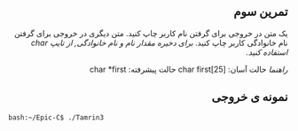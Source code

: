 <div dir="rtl">

## تمرین سوم
یک متن در خروجی برای گرفتن نام کاربر چاپ کنید.
متن دیگری در خروجی برای گرفتن نام خانوادگی کاربر چاپ کنید.
*برای دخیره مقدار نام و نام خانوادگی, از تایپ char استفاده کنید.*

*راهنما*
حالت آسان: char first[25] 
حالت پیشرفته: char *first

## نمونه ی خروجی

</div>

```bash
bash:~/Epic-C$ ./Tamrin3

```


